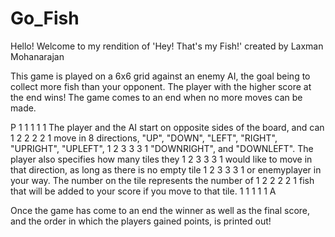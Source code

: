 # Go_Fish
Hello! Welcome to my rendition of 'Hey! That's my Fish!' 
created by Laxman Mohanarajan

This game is played on a 6x6 grid against an enemy AI, the goal being to
collect more fish than your opponent. The player with the higher score at the 
end wins! The game comes to an end when no more moves can be made.

P 1 1 1 1 1          The player and the AI start on opposite sides of the board, and can 
1 2 2 2 2 1          move in 8 directions, "UP", "DOWN", "LEFT", "RIGHT", "UPRIGHT", "UPLEFT",
1 2 3 3 3 1          "DOWNRIGHT", and "DOWNLEFT". The player also specifies how many tiles they
1 2 3 3 3 1          would like to move in that direction, as long as there is no empty tile
1 2 3 3 3 1          or enemyplayer in your way. The number on the tile represents the number of 
1 2 2 2 2 1          fish that will be added to your score if you move to that tile.
1 1 1 1 1 A 

Once the game has come to an end the winner as well as the final score, and the order in which the players
gained points, is printed out!

